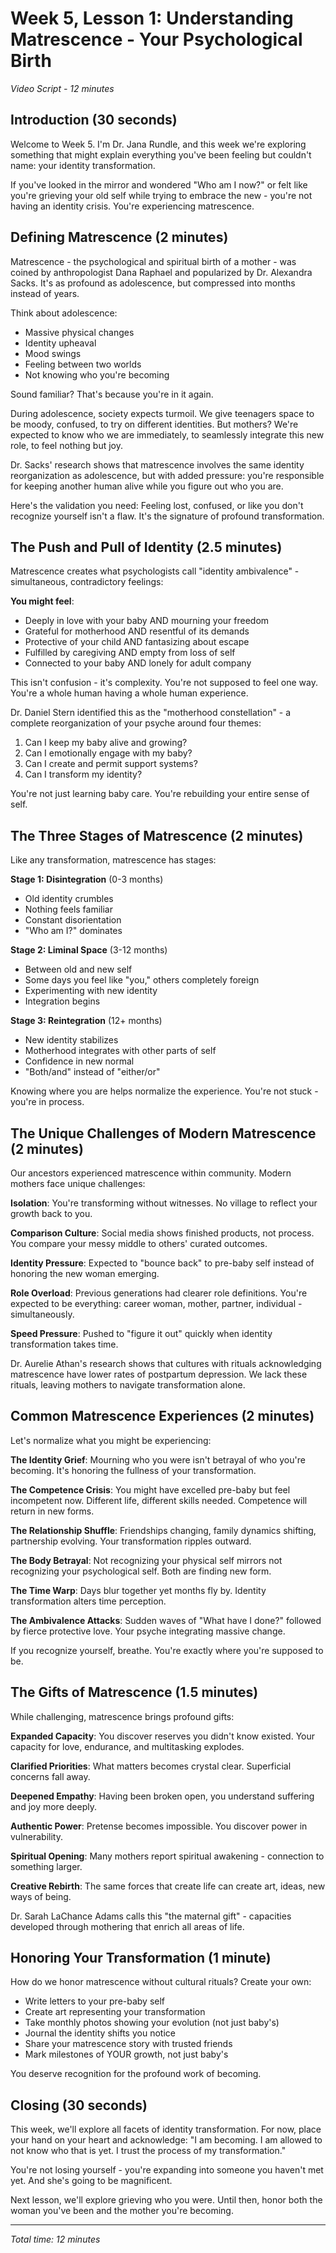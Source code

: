 # Week 5, Lesson 1: Understanding Matrescence - Your Psychological Birth
*Video Script - 12 minutes*

## Introduction (30 seconds)

Welcome to Week 5. I'm Dr. Jana Rundle, and this week we're exploring something that might explain everything you've been feeling but couldn't name: your identity transformation.

If you've looked in the mirror and wondered "Who am I now?" or felt like you're grieving your old self while trying to embrace the new - you're not having an identity crisis. You're experiencing matrescence.

## Defining Matrescence (2 minutes)

Matrescence - the psychological and spiritual birth of a mother - was coined by anthropologist Dana Raphael and popularized by Dr. Alexandra Sacks. It's as profound as adolescence, but compressed into months instead of years.

Think about adolescence:
- Massive physical changes
- Identity upheaval
- Mood swings
- Feeling between two worlds
- Not knowing who you're becoming

Sound familiar? That's because you're in it again.

During adolescence, society expects turmoil. We give teenagers space to be moody, confused, to try on different identities. But mothers? We're expected to know who we are immediately, to seamlessly integrate this new role, to feel nothing but joy.

Dr. Sacks' research shows that matrescence involves the same identity reorganization as adolescence, but with added pressure: you're responsible for keeping another human alive while you figure out who you are.

Here's the validation you need: Feeling lost, confused, or like you don't recognize yourself isn't a flaw. It's the signature of profound transformation.

## The Push and Pull of Identity (2.5 minutes)

Matrescence creates what psychologists call "identity ambivalence" - simultaneous, contradictory feelings:

**You might feel**:
- Deeply in love with your baby AND mourning your freedom
- Grateful for motherhood AND resentful of its demands
- Protective of your child AND fantasizing about escape
- Fulfilled by caregiving AND empty from loss of self
- Connected to your baby AND lonely for adult company

This isn't confusion - it's complexity. You're not supposed to feel one way. You're a whole human having a whole human experience.

Dr. Daniel Stern identified this as the "motherhood constellation" - a complete reorganization of your psyche around four themes:
1. Can I keep my baby alive and growing?
2. Can I emotionally engage with my baby?
3. Can I create and permit support systems?
4. Can I transform my identity?

You're not just learning baby care. You're rebuilding your entire sense of self.

## The Three Stages of Matrescence (2 minutes)

Like any transformation, matrescence has stages:

**Stage 1: Disintegration** (0-3 months)
- Old identity crumbles
- Nothing feels familiar
- Constant disorientation
- "Who am I?" dominates

**Stage 2: Liminal Space** (3-12 months)
- Between old and new self
- Some days you feel like "you," others completely foreign
- Experimenting with new identity
- Integration begins

**Stage 3: Reintegration** (12+ months)
- New identity stabilizes
- Motherhood integrates with other parts of self
- Confidence in new normal
- "Both/and" instead of "either/or"

Knowing where you are helps normalize the experience. You're not stuck - you're in process.

## The Unique Challenges of Modern Matrescence (2 minutes)

Our ancestors experienced matrescence within community. Modern mothers face unique challenges:

**Isolation**: You're transforming without witnesses. No village to reflect your growth back to you.

**Comparison Culture**: Social media shows finished products, not process. You compare your messy middle to others' curated outcomes.

**Identity Pressure**: Expected to "bounce back" to pre-baby self instead of honoring the new woman emerging.

**Role Overload**: Previous generations had clearer role definitions. You're expected to be everything: career woman, mother, partner, individual - simultaneously.

**Speed Pressure**: Pushed to "figure it out" quickly when identity transformation takes time.

Dr. Aurelie Athan's research shows that cultures with rituals acknowledging matrescence have lower rates of postpartum depression. We lack these rituals, leaving mothers to navigate transformation alone.

## Common Matrescence Experiences (2 minutes)

Let's normalize what you might be experiencing:

**The Identity Grief**: Mourning who you were isn't betrayal of who you're becoming. It's honoring the fullness of your transformation.

**The Competence Crisis**: You might have excelled pre-baby but feel incompetent now. Different life, different skills needed. Competence will return in new forms.

**The Relationship Shuffle**: Friendships changing, family dynamics shifting, partnership evolving. Your transformation ripples outward.

**The Body Betrayal**: Not recognizing your physical self mirrors not recognizing your psychological self. Both are finding new form.

**The Time Warp**: Days blur together yet months fly by. Identity transformation alters time perception.

**The Ambivalence Attacks**: Sudden waves of "What have I done?" followed by fierce protective love. Your psyche integrating massive change.

If you recognize yourself, breathe. You're exactly where you're supposed to be.

## The Gifts of Matrescence (1.5 minutes)

While challenging, matrescence brings profound gifts:

**Expanded Capacity**: You discover reserves you didn't know existed. Your capacity for love, endurance, and multitasking explodes.

**Clarified Priorities**: What matters becomes crystal clear. Superficial concerns fall away.

**Deepened Empathy**: Having been broken open, you understand suffering and joy more deeply.

**Authentic Power**: Pretense becomes impossible. You discover power in vulnerability.

**Spiritual Opening**: Many mothers report spiritual awakening - connection to something larger.

**Creative Rebirth**: The same forces that create life can create art, ideas, new ways of being.

Dr. Sarah LaChance Adams calls this "the maternal gift" - capacities developed through mothering that enrich all areas of life.

## Honoring Your Transformation (1 minute)

How do we honor matrescence without cultural rituals? Create your own:

- Write letters to your pre-baby self
- Create art representing your transformation
- Take monthly photos showing your evolution (not just baby's)
- Journal the identity shifts you notice
- Share your matrescence story with trusted friends
- Mark milestones of YOUR growth, not just baby's

You deserve recognition for the profound work of becoming.

## Closing (30 seconds)

This week, we'll explore all facets of identity transformation. For now, place your hand on your heart and acknowledge: "I am becoming. I am allowed to not know who that is yet. I trust the process of my transformation."

You're not losing yourself - you're expanding into someone you haven't met yet. And she's going to be magnificent.

Next lesson, we'll explore grieving who you were. Until then, honor both the woman you've been and the mother you're becoming.

---

*Total time: 12 minutes*